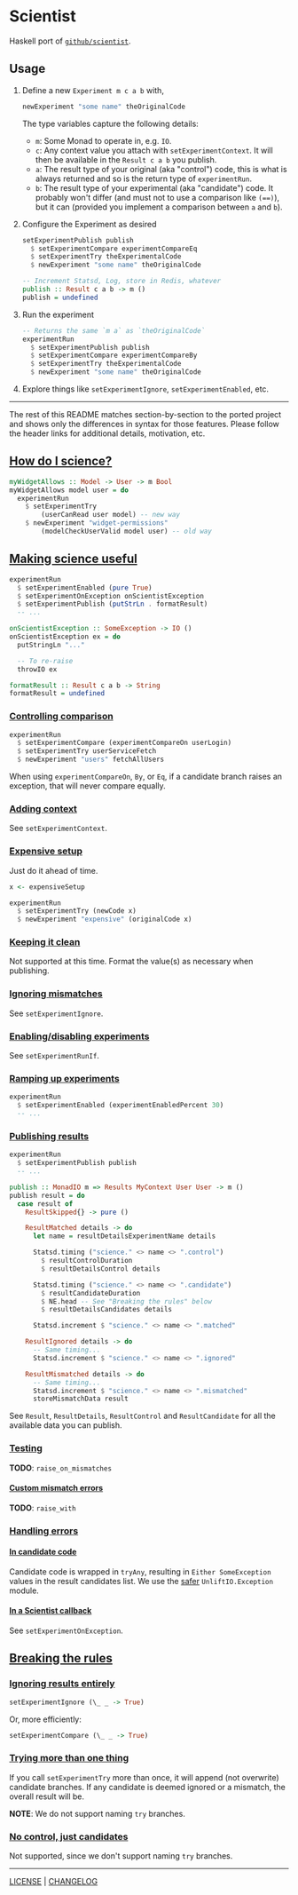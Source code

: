 # Scientist

Haskell port of
[`github/scientist`](https://github.com/github/scientist#readme).

## Usage

1. Define a new `Experiment m c a b` with,

   ```hs
   newExperiment "some name" theOriginalCode
   ```

   The type variables capture the following details:

   - `m`: Some Monad to operate in, e.g. `IO`.
   - `c`: Any context value you attach with `setExperimentContext`. It will then
     be available in the `Result c a b` you publish.
   - `a`: The result type of your original (aka "control") code, this is what is
     always returned and so is the return type of `experimentRun`.
   - `b`: The result type of your experimental (aka "candidate") code. It
     probably won't differ (and must not to use a comparison like `(==)`), but
     it can (provided you implement a comparison between `a` and `b`).

1. Configure the Experiment as desired

   ```hs
   setExperimentPublish publish
     $ setExperimentCompare experimentCompareEq
     $ setExperimentTry theExperimentalCode
     $ newExperiment "some name" theOriginalCode

   -- Increment Statsd, Log, store in Redis, whatever
   publish :: Result c a b -> m ()
   publish = undefined
   ```

1. Run the experiment

   ```hs
   -- Returns the same `m a` as `theOriginalCode`
   experimentRun
     $ setExperimentPublish publish
     $ setExperimentCompare experimentCompareBy
     $ setExperimentTry theExperimentalCode
     $ newExperiment "some name" theOriginalCode
   ```

1. Explore things like `setExperimentIgnore`, `setExperimentEnabled`, etc.

---

The rest of this README matches section-by-section to the ported project and
shows only the differences in syntax for those features. Please follow the
header links for additional details, motivation, etc.

## [How do I science?](https://github.com/github/scientist#how-do-i-science)

```hs
myWidgetAllows :: Model -> User -> m Bool
myWidgetAllows model user = do
  experimentRun
    $ setExperimentTry
        (userCanRead user model) -- new way
    $ newExperiment "widget-permissions"
        (modelCheckUserValid model user) -- old way
```

## [Making science useful](https://github.com/github/scientist#making-science-useful)

```hs
experimentRun
  $ setExperimentEnabled (pure True)
  $ setExperimentOnException onScientistException
  $ setExperimentPublish (putStrLn . formatResult)
  -- ...

onScientistException :: SomeException -> IO ()
onScientistException ex = do
  putStringLn "..."

  -- To re-raise
  throwIO ex

formatResult :: Result c a b -> String
formatResult = undefined
```

### [Controlling comparison](https://github.com/github/scientist#controlling-comparison)

```hs
experimentRun
  $ setExperimentCompare (experimentCompareOn userLogin)
  $ setExperimentTry userServiceFetch
  $ newExperiment "users" fetchAllUsers
```

When using `experimentCompareOn`, `By`, or `Eq`, if a candidate branch raises an
exception, that will never compare equally.

### [Adding context](https://github.com/github/scientist#adding-context)

See `setExperimentContext`.

### [Expensive setup](https://github.com/github/scientist#expensive-setup)

Just do it ahead of time.

```hs
x <- expensiveSetup

experimentRun
  $ setExperimentTry (newCode x)
  $ newExperiment "expensive" (originalCode x)
```

### [Keeping it clean](https://github.com/github/scientist#keeping-it-clean)

Not supported at this time. Format the value(s) as necessary when publishing.

### [Ignoring mismatches](https://github.com/github/scientist#ignoring-mismatches)

See `setExperimentIgnore`.

### [Enabling/disabling experiments](https://github.com/github/scientist#enablingdisabling-experiments)

See `setExperimentRunIf`.

### [Ramping up experiments](https://github.com/github/scientist#ramping-up-experiments)

```hs
experimentRun
  $ setExperimentEnabled (experimentEnabledPercent 30)
  -- ...
```

### [Publishing results](https://github.com/github/scientist#publishing-results)

```hs
experimentRun
  $ setExperimentPublish publish
  -- ...

publish :: MonadIO m => Results MyContext User User -> m ()
publish result = do
  case result of
    ResultSkipped{} -> pure ()

    ResultMatched details -> do
      let name = resultDetailsExperimentName details

      Statsd.timing ("science." <> name <> ".control")
        $ resultControlDuration
        $ resultDetailsControl details

      Statsd.timing ("science." <> name <> ".candidate")
        $ resultCandidateDuration
        $ NE.head -- See "Breaking the rules" below
        $ resultDetailsCandidates details

      Statsd.increment $ "science." <> name <> ".matched"

    ResultIgnored details -> do
      -- Same timing...
      Statsd.increment $ "science." <> name <> ".ignored"

    ResultMismatched details -> do
      -- Same timing...
      Statsd.increment $ "science." <> name <> ".mismatched"
      storeMismatchData result
```

See `Result`, `ResultDetails`, `ResultControl` and `ResultCandidate` for all the
available data you can publish.

### [Testing](https://github.com/github/scientist#testing)

**TODO**: `raise_on_mismatches`

#### [Custom mismatch errors](https://github.com/github/scientist#custom-mismatch-errors)

**TODO**: `raise_with`

### [Handling errors](https://github.com/github/scientist#handling-errors)

#### [In candidate code](https://github.com/github/scientist#in-candidate-code)

Candidate code is wrapped in `tryAny`, resulting in `Either SomeException`
values in the result candidates list. We use the [safer][blog]
`UnliftIO.Exception` module.

[blog]: https://www.fpcomplete.com/haskell/tutorial/exceptions/

#### [In a Scientist callback](https://github.com/github/scientist#in-a-scientist-callback)

See `setExperimentOnException`.

## [Breaking the rules](https://github.com/github/scientist#breaking-the-rules)

### [Ignoring results entirely](https://github.com/github/scientist#ignoring-results-entirely)

```hs
setExperimentIgnore (\_ _ -> True)
```

Or, more efficiently:

```hs
setExperimentCompare (\_ _ -> True)
```

### [Trying more than one thing](https://github.com/github/scientist#trying-more-than-one-thing)

If you call `setExperimentTry` more than once, it will append (not overwrite)
candidate branches. If any candidate is deemed ignored or a mismatch, the
overall result will be.

**NOTE**: We do not support naming `try` branches.

### [No control, just candidates](https://github.com/github/scientist#no-control-just-candidates)

Not supported, since we don't support naming `try` branches.

---

[LICENSE](./LICENSE) | [CHANGELOG](./CHANGELOG.md)
